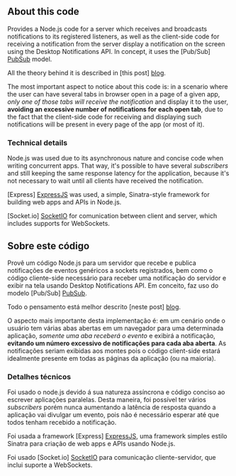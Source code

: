 ﻿## About this code

Provides a Node.js code for a server which receives and broadcasts notifications to its registered listeners, as well as the client-side code for receiving a notification from the server display a notification on the screen using the Desktop Notifications API. In concept, it uses the [Pub/Sub] [PubSub] model.

All the theory behind it is described in [this post] [blog].

The most important aspect to notice about this code is: in a scenario where the user can have several tabs in browser open in a page of a given app, *only one of those tabs will receive the notification* and display it to the user, **avoiding an excessive number of notifications for each open tab**, due to the fact that the client-side code for receiving and displaying such notifications will be present in every page of the app (or most of it).

### Technical details

Node.js was used due to its asynchronous nature and concise code when writing concurrent apps. That way, it's possible to have several *subscribers* and still keeping the same response latency for the application, because it's not necessary to wait until all clients have received the notification.

[Express] [ExpressJS] was used, a simple, Sinatra-style framework for building web apps and APIs in Node.js.

[Socket.io] [SocketIO] for comunication between client and server, which includes supports for WebSockets.


## Sobre este código

Provê um código Node.js para um servidor que recebe e publica notificações de eventos genéricos a sockets registrados, bem como o código cliente-side necessário para receber uma notificação do servidor e exibir na tela usando Desktop Notifications API. Em conceito, faz uso do modelo [Pub/Sub] [PubSub].

Todo o pensamento está melhor descrito [neste post] [blog].

O aspecto mais importante desta implementação é: em um cenário onde o usuário tem várias abas abertas em um navegador para uma determinada aplicação, *somente uma aba receberá o evento* e exibirá a notificação, **evitando um número excessivo de notificações para cada aba aberta**. As notificações seriam exibidas aos montes pois o código client-side estará idealmente presente em todas as páginas da aplicação (ou na maioria).

### Detalhes técnicos

Foi usado o node.js devido á sua natureza assíncrona e código conciso ao escrever aplicações paralelas. Desta maneira, foi possível ter vários *subscribers* porém nunca aumentando a latência de resposta quando a aplicação vai divulgar um evento, pois não é necessário esperar até que todos tenham recebido a notificação.

Foi usada a framework [Express] [ExpressJS], uma framework simples estilo Sinatra para criação de web apps e APIs usando Node.js.

Foi usado [Socket.io] [SocketIO] para comunicação cliente-servidor, que inclui suporte a WebSockets.

[PubSub]: http://c2.com/cgi/wiki?PublishSubscribeModel
[blog]: http://rodolfoferreira.com.br/2013/02/14/useful-solution-for-real-time-event-notifications-for-web-apps-part-1.html
[ExpressJS]: http://expressjs.com/
[SocketIO]: http://socket.io/
